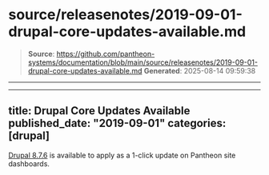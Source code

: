 # source/releasenotes/2019-09-01-drupal-core-updates-available.md

> **Source**: https://github.com/pantheon-systems/documentation/blob/main/source/releasenotes/2019-09-01-drupal-core-updates-available.md
> **Generated**: 2025-08-14 09:59:38

---

---
title: Drupal Core Updates Available
published_date: "2019-09-01"
categories: [drupal]
---
[Drupal 8.7.6](https://www.drupal.org/project/drupal/releases/8.7.6) is available to apply as a 1-click update on Pantheon site dashboards.
